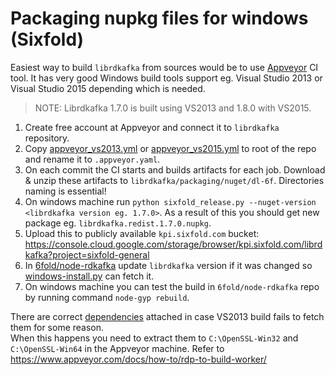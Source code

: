 # Packaging nupkg files for windows (Sixfold)

Easiest way to build `librdkafka` from sources would be to use [Appveyor](https://www.appveyor.com/) CI tool.
It has very good Windows build tools support eg. Visual Studio 2013 or Visual Studio 2015 depending which is needed.
> NOTE: Librdkafka 1.7.0 is built using VS2013 and 1.8.0 with VS2015.

1. Create free account at Appveyor and connect it to `librdkafka` repository.
2. Copy [appveyor_vs2013.yml](./appveyor_yamls/appveyor_vs2013.yml) or [appveyor_vs2015.yml](./appveyor_yamls/appveyor_vs2015.yml) to root of the repo and rename it to `.appveyor.yaml`.
3. On each commit the CI starts and builds artifacts for each job. Download & unzip these artifacts to `librdkafka/packaging/nuget/dl-6f`. Directories naming is essential!
4. On windows machine run `python sixfold_release.py --nuget-version <librdkafka version eg. 1.7.0>`. As a result of this you should get new package eg. `librdkafka.redist.1.7.0.nupkg`.
5. Upload this to publicly available `kpi.sixfold.com` bucket: https://console.cloud.google.com/storage/browser/kpi.sixfold.com/librdkafka?project=sixfold-general
6. In [6fold/node-rdkafka](https://github.com/6fold/node-rdkafka/blob/master/package.json#L5) update `librdkafka` version if it was changed so [windows-install.py](https://github.com/6fold/node-rdkafka/blob/master/deps/windows-install.py) can fetch it.
7. On windows machine you can test the build in `6fold/node-rdkafka` repo by running command `node-gyp rebuild`.

There are correct [dependencies](./openssl_vs2013_1.0.2q) attached in case VS2013 build fails to fetch them for some reason.  
When this happens you need to extract them to `C:\OpenSSL-Win32` and `C:\OpenSSL-Win64` in the Appveyor machine. 
Refer to https://www.appveyor.com/docs/how-to/rdp-to-build-worker/
